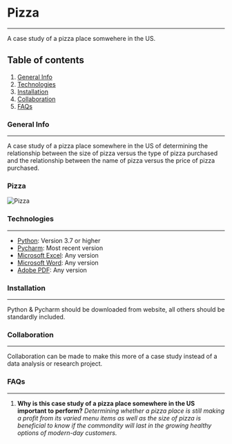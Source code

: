 # Pizza
***
A case study of a pizza place somwehere in the US.
## Table of contents
1. [General Info](#general-info)
2. [Technologies](#technologies)
3. [Installation](#installation)
4. [Collaboration](#collaboration)
5. [FAQs](#faqs)
### General Info
***
A case study of a pizza place somewhere in the US of determining the relationship between the size of pizza versus the type of pizza purchased and the relationship between the name of pizza versus the price of pizza purchased.
### Pizza
![Pizza](https://www.pngitem.com/pimgs/m/110-1103272_clipart-of-pizza-if-and-breathing-triangle-pizza.png)
### Technologies
***
* [Python](https://www.python.org/): Version 3.7 or higher
* [Pycharm](https://www.jetbrains.com/pycharm/): Most recent version
* [Microsoft Excel](https://www.microsoft.com/en-us/): Any version
* [Microsoft Word](https://www.microsoft.com/en-us/): Any version
* [Adobe PDF](https://acrobat.adobe.com/us/en/acrobat/pdf-reader.html): Any version
### Installation
***
Python & Pycharm should be downloaded from website, all others should be standardly included.
### Collaboration
***
Collaboration can be made to make this more of a case study instead of a data analysis or research project.
### FAQs
***
1. **Why is this case study of a pizza place somewhere in the US important to perform?**
_Determining whether a pizza place is still making a profit from its varied menu items as well as the size of pizza is beneficial to know if the commondity will last in the growing healthy options of modern-day customers._
